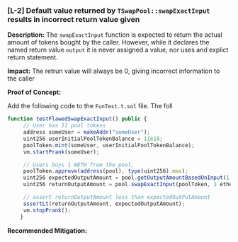 ### [L-2] Default value returned by `TSwapPool::swapExactInput` results in incorrect return value given

**Description:** The `swapExactInput` function is expected to return the actual amount of tokens bought by the caller. However, while it declares the named return value `output` it is never assigned a value, nor uses and explict return statement.

**Impact:** The retrun value will always be 0, giving incorrect information to the caller

**Proof of Concept:**

Add the following code to the `FunTest.t.sol` file.
The foll

```javascript
function testFlawedSwapExactInput() public {
     // User has 11 pool tokens
     address someUser = makeAddr("someUser");
     uint256 userInitialPoolTokenBalance = 11e18;
     poolToken.mint(someUser, userInitialPoolTokenBalance);
     vm.startPrank(someUser);

     // Users buys 1 WETH from the pool,
     poolToken.approve(address(pool), type(uint256).max);
     uint256 expectedOutputAmount = pool.getOutputAmountBasedOnInput(1 ether, poolToken.balanceOf(address(pool)), weth.balanceOf(address(pool)));
     uint256 returnOutputAmount = pool.swapExactInput(poolToken, 1 ether, weth, expectedOutputAmount, uint64(block.timestamp));

     // assert returnOutputAmount less than expectedOutPutAmount
     assertLt(returnOutputAmount, expectedOutputAmount);
     vm.stopPrank();
    }
```

**Recommended Mitigation:** 